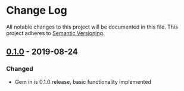 # Change Log

All notable changes to this project will be documented in this file. This
project adheres to [Semantic Versioning](http://semver.org).


## [0.1.0] - 2019-08-24

### Changed

- Gem in is 0.1.0 release, basic functionality implemented

[0.1.0]: https://github.com/rkorzeniec/simple_encryptable/compare/...v0.1.0

